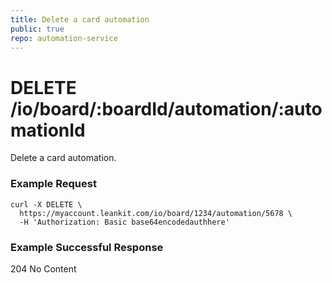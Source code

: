 ```yaml
---
title: Delete a card automation
public: true
repo: automation-service
---
```

# DELETE /io/board/:boardId/automation/:automationId
Delete a card automation.

### Example Request
```shell
curl -X DELETE \
  https://myaccount.leankit.com/io/board/1234/automation/5678 \
  -H 'Authorization: Basic base64encodedauthhere'
```

### Example Successful Response

204 No Content

